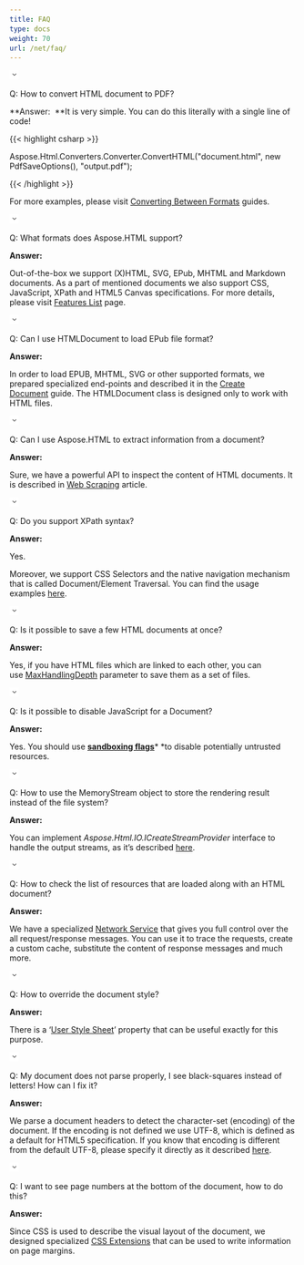 ```yaml
---
title: FAQ
type: docs
weight: 70
url: /net/faq/
---
```


![todo:image_alt_text](faq_1.png)

Q: How to convert HTML document to PDF?

**Answer: 
**It is very simple. You can do this literally with a single line of code! 

{{< highlight csharp >}}

 Aspose.Html.Converters.Converter.ConvertHTML("document.html", new PdfSaveOptions(), "output.pdf");

{{< /highlight >}}

For more examples, please visit [Converting Between Formats](/html/net/converting-between-formats/) guides.

![todo:image_alt_text](faq_1.png)

Q: What formats does Aspose.HTML support?

**Answer:** 

Out-of-the-box we support (X)HTML, SVG, EPub, MHTML and Markdown documents. As a part of mentioned documents we also support CSS, JavaScript, XPath and HTML5 Canvas specifications. For more details, please visit [Features List](/html/net/features-list/) page.

![todo:image_alt_text](faq_1.png)

Q: Can I use HTMLDocument to load EPub file format?

**Answer:** 

In order to load EPUB, MHTML, SVG or other supported formats, we prepared specialized end-points and described it in the [Create Document](/html/net/creating-a-document/) guide. The HTMLDocument class is designed only to work with HTML files.

![todo:image_alt_text](faq_1.png)

Q: Can I use Aspose.HTML to extract information from a document?

**Answer:** 

Sure, we have a powerful API to inspect the content of HTML documents. It is described in [Web Scraping](/html/net/web-scraping/) article.

![todo:image_alt_text](faq_1.png)

Q: Do you support XPath syntax?

**Answer:** 

Yes.

Moreover, we support CSS Selectors and the native navigation mechanism that is called Document/Element Traversal. You can find the usage examples [here](/html/net/web-scraping/#webscraping-xpath).

![todo:image_alt_text](faq_1.png)

Q: Is it possible to save a few HTML documents at once?

**Answer:** 

Yes, if you have HTML files which are linked to each other, you can use [MaxHandlingDepth](/html/net/saving-a-document/) parameter to save them as a set of files.

![todo:image_alt_text](faq_1.png)

Q: Is it possible to disable JavaScript for a Document?

**Answer:** 

Yes. You should use [**sandboxing flags**](/html/net/environment-configuration/)* *to disable potentially untrusted resources.

![todo:image_alt_text](faq_1.png)

Q: How to use the MemoryStream object to store the rendering result instead of the file system?

**Answer:** 

You can implement *Aspose.Html.IO.ICreateStreamProvider* interface to handle the output streams, as it’s described [here](/html/net/output-streams/).

![todo:image_alt_text](faq_1.png)

Q: How to check the list of resources that are loaded along with an HTML document?

**Answer:** 

We have a specialized [Network Service](/html/net/environment-configuration/) that gives you full control over the all request/response messages. You can use it to trace the requests, create a custom cache, substitute the content of response messages and much more.

![todo:image_alt_text](faq_1.png)

Q: How to override the document style?

**Answer:** 

There is a ‘[User Style Sheet](/html/net/environment-configuration/)’ property that can be useful exactly for this purpose.

![todo:image_alt_text](faq_1.png)

Q: My document does not parse properly, I see black-squares instead of letters! How can I fix it?

**Answer:** 

We parse a document headers to detect the character-set (encoding) of the document. If the encoding is not defined we use UTF-8, which is defined as a default for HTML5 specification. If you know that encoding is different from the default UTF-8, please specify it directly as it described [here](/html/net/environment-configuration/).

![todo:image_alt_text](faq_1.png)

Q: I want to see page numbers at the bottom of the document, how to do this?

**Answer:** 

Since CSS is used to describe the visual layout of the document, we designed specialized [CSS Extensions](/html/net/css-extensions/) that can be used to write information on page margins.
